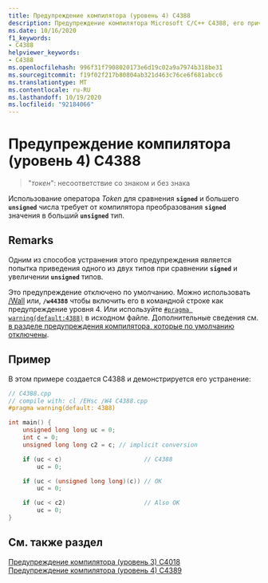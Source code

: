 ```yaml
---
title: Предупреждение компилятора (уровень 4) C4388
description: Предупреждение компилятора Microsoft C/C++ C4388, его причины и решение.
ms.date: 10/16/2020
f1_keywords:
- C4388
helpviewer_keywords:
- C4388
ms.openlocfilehash: 996f31f7908020173e6d19c02a9a7974b318be31
ms.sourcegitcommit: f19f02f217b80804ab321d463c76ce6f681abcc6
ms.translationtype: MT
ms.contentlocale: ru-RU
ms.lasthandoff: 10/19/2020
ms.locfileid: "92184066"
---
```

# <a name="compiler-warning-level-4-c4388"></a>Предупреждение компилятора (уровень 4) C4388

> "*токен*": несоответствие со знаком и без знака

Использование оператора *Token* для сравнения **`signed`** и большего **`unsigned`** числа требует от компилятора преобразования **`signed`** значения в больший **`unsigned`** тип.

## <a name="remarks"></a>Remarks

Одним из способов устранения этого предупреждения является попытка приведения одного из двух типов при сравнении **`signed`** и увеличении **`unsigned`** типов.

Это предупреждение отключено по умолчанию. Можно использовать [/Wall](../../build/reference/compiler-option-warning-level.md) или, **`/w44388`** чтобы включить его в командной строке как предупреждение уровня 4. Или используйте [`#pragma warning(default:4388)`](../../preprocessor/warning.md) в исходном файле. Дополнительные сведения см. [в разделе предупреждения компилятора, которые по умолчанию отключены](../../preprocessor/compiler-warnings-that-are-off-by-default.md).

## <a name="example"></a>Пример

В этом примере создается C4388 и демонстрируется его устранение:

```cpp
// C4388.cpp
// compile with: cl /EHsc /W4 C4388.cpp
#pragma warning(default: 4388)

int main() {
    unsigned long long uc = 0;
    int c = 0;
    unsigned long long c2 = c; // implicit conversion

    if (uc < c)                       // C4388
        uc = 0;

    if (uc < (unsigned long long)(c)) // OK
        uc = 0;

    if (uc < c2)                      // Also OK
        uc = 0;
}
```

## <a name="see-also"></a>См. также раздел

[Предупреждение компилятора (уровень 3) C4018](compiler-warning-level-3-c4018.md)\
[Предупреждение компилятора (уровень 4) C4389](compiler-warning-level-4-c4389.md)
